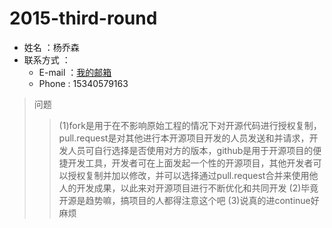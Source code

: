 # 2015-third-round
* 姓名 ：杨乔森
* 联系方式 ：
  * E-mail ：[我的邮箱](455080205@qq.com)
  * Phone : 15340579163
> 问题
>>(1)fork是用于在不影响原始工程的情况下对开源代码进行授权复制，pull.request是对其他进行本开源项目开发的人员发送和并请求，开发人员可自行选择是否使用对方的版本，github是用于开源项目的便捷开发工具，开发者可在上面发起一个性的开源项目，其他开发者可以授权复制并加以修改，并可以选择通过pull.request合并来使用他人的开发成果，以此来对开源项目进行不断优化和共同开发
>>(2)毕竟开源是趋势嘛，搞项目的人都得注意这个吧
>>(3)说真的进continue好麻烦
